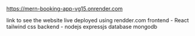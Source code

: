 https://mern-booking-app-vg15.onrender.com 

link to see the website live 
deployed using rendder.com
frontend - React tailwind css
backend - nodejs expressjs 
database mongodb
